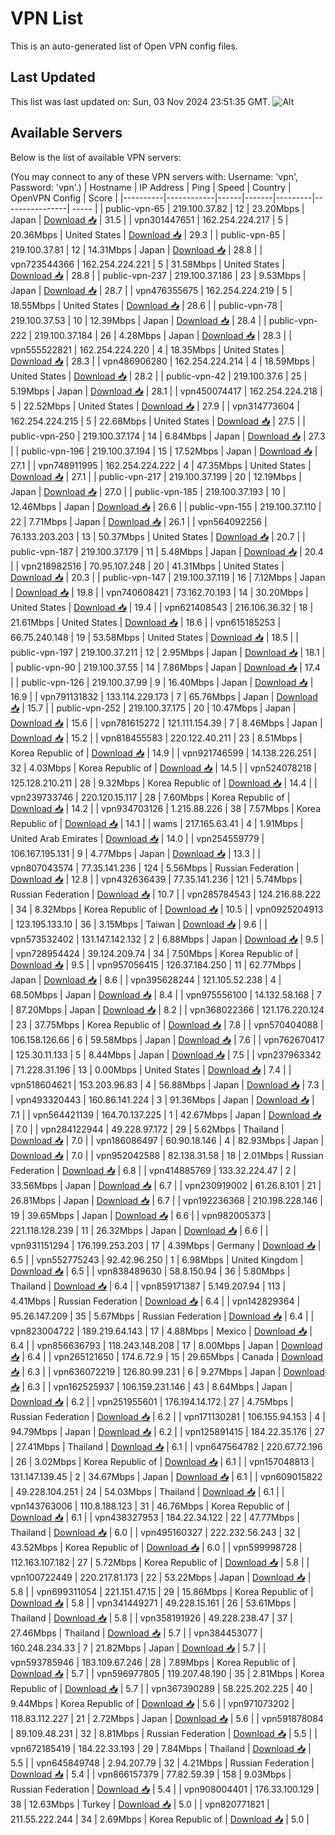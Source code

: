 # VPN List

This is an auto-generated list of Open VPN config files.

## Last Updated

This list was last updated on: Sun, 03 Nov 2024 23:51:35 GMT.
![Alt](https://repobeats.axiom.co/api/embed/186b98318ef1479477931607c1ad7d823f12451f.svg "Repobeats analytics image")

## Available Servers

Below is the list of available VPN servers:

(You may connect to any of these VPN servers with: Username: 'vpn', Password: 'vpn'.)
| Hostname | IP Address | Ping | Speed | Country | OpenVPN Config | Score |
|----------|------------|------|-------|---------|----------------| ----- |
| public-vpn-65 | 219.100.37.82 | 12 | 23.20Mbps | Japan | [Download 📥](./configs/server_0_JP.ovpn) | 31.5 |
| vpn301447651 | 162.254.224.217 | 5 | 20.36Mbps | United States | [Download 📥](./configs/server_1_US.ovpn) | 29.3 |
| public-vpn-85 | 219.100.37.81 | 12 | 14.31Mbps | Japan | [Download 📥](./configs/server_2_JP.ovpn) | 28.8 |
| vpn723544366 | 162.254.224.221 | 5 | 31.58Mbps | United States | [Download 📥](./configs/server_3_US.ovpn) | 28.8 |
| public-vpn-237 | 219.100.37.186 | 23 | 9.53Mbps | Japan | [Download 📥](./configs/server_4_JP.ovpn) | 28.7 |
| vpn476355675 | 162.254.224.219 | 5 | 18.55Mbps | United States | [Download 📥](./configs/server_5_US.ovpn) | 28.6 |
| public-vpn-78 | 219.100.37.53 | 10 | 12.39Mbps | Japan | [Download 📥](./configs/server_6_JP.ovpn) | 28.4 |
| public-vpn-222 | 219.100.37.184 | 26 | 4.28Mbps | Japan | [Download 📥](./configs/server_7_JP.ovpn) | 28.3 |
| vpn555522821 | 162.254.224.220 | 4 | 18.35Mbps | United States | [Download 📥](./configs/server_8_US.ovpn) | 28.3 |
| vpn486906280 | 162.254.224.214 | 4 | 18.59Mbps | United States | [Download 📥](./configs/server_9_US.ovpn) | 28.2 |
| public-vpn-42 | 219.100.37.6 | 25 | 5.19Mbps | Japan | [Download 📥](./configs/server_10_JP.ovpn) | 28.1 |
| vpn450074417 | 162.254.224.218 | 5 | 22.52Mbps | United States | [Download 📥](./configs/server_11_US.ovpn) | 27.9 |
| vpn314773604 | 162.254.224.215 | 5 | 22.68Mbps | United States | [Download 📥](./configs/server_12_US.ovpn) | 27.5 |
| public-vpn-250 | 219.100.37.174 | 14 | 6.84Mbps | Japan | [Download 📥](./configs/server_13_JP.ovpn) | 27.3 |
| public-vpn-196 | 219.100.37.194 | 15 | 17.52Mbps | Japan | [Download 📥](./configs/server_14_JP.ovpn) | 27.1 |
| vpn748911995 | 162.254.224.222 | 4 | 47.35Mbps | United States | [Download 📥](./configs/server_15_US.ovpn) | 27.1 |
| public-vpn-217 | 219.100.37.199 | 20 | 12.19Mbps | Japan | [Download 📥](./configs/server_16_JP.ovpn) | 27.0 |
| public-vpn-185 | 219.100.37.193 | 10 | 12.46Mbps | Japan | [Download 📥](./configs/server_17_JP.ovpn) | 26.6 |
| public-vpn-155 | 219.100.37.110 | 22 | 7.71Mbps | Japan | [Download 📥](./configs/server_18_JP.ovpn) | 26.1 |
| vpn564092256 | 76.133.203.203 | 13 | 50.37Mbps | United States | [Download 📥](./configs/server_19_US.ovpn) | 20.7 |
| public-vpn-187 | 219.100.37.179 | 11 | 5.48Mbps | Japan | [Download 📥](./configs/server_20_JP.ovpn) | 20.4 |
| vpn218982516 | 70.95.107.248 | 20 | 41.31Mbps | United States | [Download 📥](./configs/server_21_US.ovpn) | 20.3 |
| public-vpn-147 | 219.100.37.119 | 16 | 7.12Mbps | Japan | [Download 📥](./configs/server_22_JP.ovpn) | 19.8 |
| vpn740608421 | 73.162.70.193 | 14 | 30.20Mbps | United States | [Download 📥](./configs/server_23_US.ovpn) | 19.4 |
| vpn621408543 | 216.106.36.32 | 18 | 21.61Mbps | United States | [Download 📥](./configs/server_24_US.ovpn) | 18.6 |
| vpn615185253 | 66.75.240.148 | 19 | 53.58Mbps | United States | [Download 📥](./configs/server_25_US.ovpn) | 18.5 |
| public-vpn-197 | 219.100.37.211 | 12 | 2.95Mbps | Japan | [Download 📥](./configs/server_26_JP.ovpn) | 18.1 |
| public-vpn-90 | 219.100.37.55 | 14 | 7.86Mbps | Japan | [Download 📥](./configs/server_27_JP.ovpn) | 17.4 |
| public-vpn-126 | 219.100.37.99 | 9 | 16.40Mbps | Japan | [Download 📥](./configs/server_28_JP.ovpn) | 16.9 |
| vpn791131832 | 133.114.229.173 | 7 | 65.76Mbps | Japan | [Download 📥](./configs/server_29_JP.ovpn) | 15.7 |
| public-vpn-252 | 219.100.37.175 | 20 | 10.47Mbps | Japan | [Download 📥](./configs/server_30_JP.ovpn) | 15.6 |
| vpn781615272 | 121.111.154.39 | 7 | 8.46Mbps | Japan | [Download 📥](./configs/server_31_JP.ovpn) | 15.2 |
| vpn818455583 | 220.122.40.211 | 23 | 8.51Mbps | Korea Republic of | [Download 📥](./configs/server_32_KR.ovpn) | 14.9 |
| vpn921746599 | 14.138.226.251 | 32 | 4.03Mbps | Korea Republic of | [Download 📥](./configs/server_33_KR.ovpn) | 14.5 |
| vpn524078218 | 125.128.210.211 | 28 | 9.32Mbps | Korea Republic of | [Download 📥](./configs/server_34_KR.ovpn) | 14.4 |
| vpn239733746 | 220.120.15.117 | 28 | 7.60Mbps | Korea Republic of | [Download 📥](./configs/server_35_KR.ovpn) | 14.2 |
| vpn934703126 | 1.215.88.226 | 38 | 7.57Mbps | Korea Republic of | [Download 📥](./configs/server_36_KR.ovpn) | 14.1 |
| wams | 217.165.63.41 | 4 | 1.91Mbps | United Arab Emirates | [Download 📥](./configs/server_37_AE.ovpn) | 14.0 |
| vpn254559779 | 106.167.195.131 | 9 | 4.77Mbps | Japan | [Download 📥](./configs/server_38_JP.ovpn) | 13.3 |
| vpn807043574 | 77.35.141.236 | 124 | 5.56Mbps | Russian Federation | [Download 📥](./configs/server_39_RU.ovpn) | 12.8 |
| vpn432636439 | 77.35.141.236 | 121 | 5.74Mbps | Russian Federation | [Download 📥](./configs/server_40_RU.ovpn) | 10.7 |
| vpn285784543 | 124.216.88.222 | 34 | 8.32Mbps | Korea Republic of | [Download 📥](./configs/server_41_KR.ovpn) | 10.5 |
| vpn0925204913 | 123.195.133.10 | 36 | 3.15Mbps | Taiwan | [Download 📥](./configs/server_42_TW.ovpn) | 9.6 |
| vpn573532402 | 131.147.142.132 | 2 | 6.88Mbps | Japan | [Download 📥](./configs/server_43_JP.ovpn) | 9.5 |
| vpn728954424 | 39.124.209.74 | 34 | 7.50Mbps | Korea Republic of | [Download 📥](./configs/server_44_KR.ovpn) | 9.5 |
| vpn957056415 | 126.37.184.250 | 11 | 62.77Mbps | Japan | [Download 📥](./configs/server_45_JP.ovpn) | 8.6 |
| vpn395628244 | 121.105.52.238 | 4 | 68.50Mbps | Japan | [Download 📥](./configs/server_46_JP.ovpn) | 8.4 |
| vpn975556100 | 14.132.58.168 | 7 | 87.20Mbps | Japan | [Download 📥](./configs/server_47_JP.ovpn) | 8.2 |
| vpn368022366 | 121.176.220.124 | 23 | 37.75Mbps | Korea Republic of | [Download 📥](./configs/server_48_KR.ovpn) | 7.8 |
| vpn570404088 | 106.158.126.66 | 6 | 59.58Mbps | Japan | [Download 📥](./configs/server_49_JP.ovpn) | 7.6 |
| vpn762670417 | 125.30.11.133 | 5 | 8.44Mbps | Japan | [Download 📥](./configs/server_50_JP.ovpn) | 7.5 |
| vpn237963342 | 71.228.31.196 | 13 | 0.00Mbps | United States | [Download 📥](./configs/server_51_US.ovpn) | 7.4 |
| vpn518604621 | 153.203.96.83 | 4 | 56.88Mbps | Japan | [Download 📥](./configs/server_52_JP.ovpn) | 7.3 |
| vpn493320443 | 160.86.141.224 | 3 | 91.36Mbps | Japan | [Download 📥](./configs/server_53_JP.ovpn) | 7.1 |
| vpn564421139 | 164.70.137.225 | 1 | 42.67Mbps | Japan | [Download 📥](./configs/server_54_JP.ovpn) | 7.0 |
| vpn284122944 | 49.228.97.172 | 29 | 5.62Mbps | Thailand | [Download 📥](./configs/server_55_TH.ovpn) | 7.0 |
| vpn186086497 | 60.90.18.146 | 4 | 82.93Mbps | Japan | [Download 📥](./configs/server_56_JP.ovpn) | 7.0 |
| vpn952042588 | 82.138.31.58 | 18 | 2.01Mbps | Russian Federation | [Download 📥](./configs/server_57_RU.ovpn) | 6.8 |
| vpn414885769 | 133.32.224.47 | 2 | 33.56Mbps | Japan | [Download 📥](./configs/server_58_JP.ovpn) | 6.7 |
| vpn230919002 | 61.26.8.101 | 21 | 26.81Mbps | Japan | [Download 📥](./configs/server_59_JP.ovpn) | 6.7 |
| vpn192236368 | 210.198.228.146 | 19 | 39.65Mbps | Japan | [Download 📥](./configs/server_60_JP.ovpn) | 6.6 |
| vpn982005373 | 221.118.128.239 | 11 | 26.32Mbps | Japan | [Download 📥](./configs/server_61_JP.ovpn) | 6.6 |
| vpn931151294 | 176.199.253.203 | 17 | 4.39Mbps | Germany | [Download 📥](./configs/server_62_DE.ovpn) | 6.5 |
| vpn552775243 | 92.42.96.250 | 1 | 6.98Mbps | United Kingdom | [Download 📥](./configs/server_63_GB.ovpn) | 6.5 |
| vpn838489630 | 58.8.150.94 | 36 | 5.80Mbps | Thailand | [Download 📥](./configs/server_64_TH.ovpn) | 6.4 |
| vpn859171387 | 5.149.207.94 | 113 | 4.41Mbps | Russian Federation | [Download 📥](./configs/server_65_RU.ovpn) | 6.4 |
| vpn142829364 | 95.26.147.209 | 35 | 5.67Mbps | Russian Federation | [Download 📥](./configs/server_66_RU.ovpn) | 6.4 |
| vpn823004722 | 189.219.64.143 | 17 | 4.88Mbps | Mexico | [Download 📥](./configs/server_67_MX.ovpn) | 6.4 |
| vpn856636793 | 118.243.148.208 | 17 | 8.00Mbps | Japan | [Download 📥](./configs/server_68_JP.ovpn) | 6.4 |
| vpn265121650 | 174.6.72.9 | 15 | 29.65Mbps | Canada | [Download 📥](./configs/server_69_CA.ovpn) | 6.3 |
| vpn636072219 | 126.80.99.231 | 6 | 9.27Mbps | Japan | [Download 📥](./configs/server_70_JP.ovpn) | 6.3 |
| vpn162525937 | 106.159.231.146 | 43 | 8.64Mbps | Japan | [Download 📥](./configs/server_71_JP.ovpn) | 6.2 |
| vpn251955601 | 176.194.14.172 | 27 | 4.75Mbps | Russian Federation | [Download 📥](./configs/server_72_RU.ovpn) | 6.2 |
| vpn171130281 | 106.155.94.153 | 4 | 94.79Mbps | Japan | [Download 📥](./configs/server_73_JP.ovpn) | 6.2 |
| vpn125891415 | 184.22.35.176 | 27 | 27.41Mbps | Thailand | [Download 📥](./configs/server_74_TH.ovpn) | 6.1 |
| vpn647564782 | 220.67.72.196 | 26 | 3.02Mbps | Korea Republic of | [Download 📥](./configs/server_75_KR.ovpn) | 6.1 |
| vpn157048813 | 131.147.139.45 | 2 | 34.67Mbps | Japan | [Download 📥](./configs/server_76_JP.ovpn) | 6.1 |
| vpn609015822 | 49.228.104.251 | 24 | 54.03Mbps | Thailand | [Download 📥](./configs/server_77_TH.ovpn) | 6.1 |
| vpn143763006 | 110.8.188.123 | 31 | 46.76Mbps | Korea Republic of | [Download 📥](./configs/server_78_KR.ovpn) | 6.1 |
| vpn438327953 | 184.22.34.122 | 22 | 47.77Mbps | Thailand | [Download 📥](./configs/server_79_TH.ovpn) | 6.0 |
| vpn495160327 | 222.232.56.243 | 32 | 43.52Mbps | Korea Republic of | [Download 📥](./configs/server_80_KR.ovpn) | 6.0 |
| vpn599998728 | 112.163.107.182 | 27 | 5.72Mbps | Korea Republic of | [Download 📥](./configs/server_81_KR.ovpn) | 5.8 |
| vpn100722449 | 220.217.81.173 | 22 | 53.22Mbps | Japan | [Download 📥](./configs/server_82_JP.ovpn) | 5.8 |
| vpn699311054 | 221.151.47.15 | 29 | 15.86Mbps | Korea Republic of | [Download 📥](./configs/server_83_KR.ovpn) | 5.8 |
| vpn341449271 | 49.228.15.161 | 26 | 53.61Mbps | Thailand | [Download 📥](./configs/server_84_TH.ovpn) | 5.8 |
| vpn358191926 | 49.228.238.47 | 37 | 27.46Mbps | Thailand | [Download 📥](./configs/server_85_TH.ovpn) | 5.7 |
| vpn384453077 | 160.248.234.33 | 7 | 21.82Mbps | Japan | [Download 📥](./configs/server_86_JP.ovpn) | 5.7 |
| vpn593785946 | 183.109.67.246 | 28 | 7.89Mbps | Korea Republic of | [Download 📥](./configs/server_87_KR.ovpn) | 5.7 |
| vpn596977805 | 119.207.48.190 | 35 | 2.81Mbps | Korea Republic of | [Download 📥](./configs/server_88_KR.ovpn) | 5.7 |
| vpn367390289 | 58.225.202.225 | 40 | 9.44Mbps | Korea Republic of | [Download 📥](./configs/server_89_KR.ovpn) | 5.6 |
| vpn971073202 | 118.83.112.227 | 21 | 2.72Mbps | Japan | [Download 📥](./configs/server_90_JP.ovpn) | 5.6 |
| vpn591878084 | 89.109.48.231 | 32 | 8.81Mbps | Russian Federation | [Download 📥](./configs/server_91_RU.ovpn) | 5.5 |
| vpn672185419 | 184.22.33.193 | 29 | 7.84Mbps | Thailand | [Download 📥](./configs/server_92_TH.ovpn) | 5.5 |
| vpn645849748 | 2.94.207.79 | 32 | 4.21Mbps | Russian Federation | [Download 📥](./configs/server_93_RU.ovpn) | 5.4 |
| vpn866157379 | 77.82.59.39 | 158 | 9.03Mbps | Russian Federation | [Download 📥](./configs/server_94_RU.ovpn) | 5.4 |
| vpn908004401 | 176.33.100.129 | 38 | 12.63Mbps | Turkey | [Download 📥](./configs/server_95_TR.ovpn) | 5.0 |
| vpn820771821 | 211.55.222.244 | 34 | 2.69Mbps | Korea Republic of | [Download 📥](./configs/server_96_KR.ovpn) | 5.0 |
